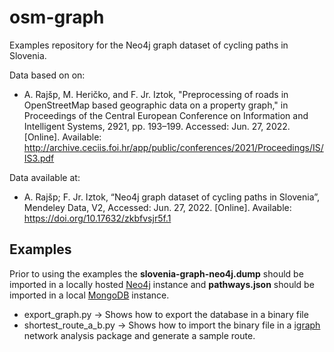 # osm-graph

Examples repository for the Neo4j graph dataset of cycling paths in Slovenia.

Data based on on: 
- A. Rajšp, M. Heričko, and F. Jr. Iztok, "Preprocessing of roads in OpenStreetMap based geographic data on a property graph," in Proceedings of the Central European Conference on Information and Intelligent Systems, 2921, pp. 193–199. Accessed: Jun. 27, 2022. [Online]. Available: http://archive.ceciis.foi.hr/app/public/conferences/2021/Proceedings/IS/IS3.pdf

Data available at: 
- A. Rajšp; F. Jr. Iztok, “Neo4j graph dataset of cycling paths in Slovenia”, Mendeley Data, V2, Accessed: Jun. 27, 2022. [Online]. Available: https://doi.org/10.17632/zkbfvsjr5f.1


## Examples
Prior to using the examples the **slovenia-graph-neo4j.dump** should be imported in a locally hosted [Neo4j](https://neo4j.com/) instance and **pathways.json** should be imported in a local [MongoDB](https://www.mongodb.com/) instance.
- export_graph.py -> Shows how to export the database in a binary file
- shortest_route_a_b.py -> Shows how to import the binary file in a [igraph](https://igraph.org/) network analysis package and generate a sample route.